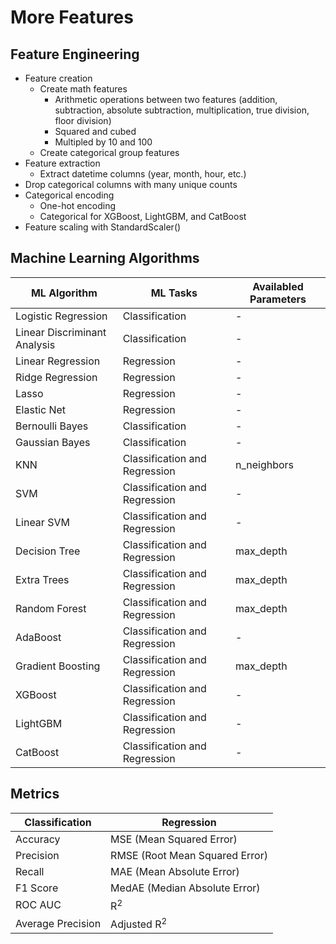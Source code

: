# More Features

## Feature Engineering

- Feature creation
  - Create math features
    - Arithmetic operations between two features (addition, subtraction, absolute subtraction, multiplication, true division, floor division)
    - Squared and cubed
    - Multipled by 10 and 100
  - Create categorical group features
- Feature extraction
  - Extract datetime columns (year, month, hour, etc.)
- Drop categorical columns with many unique counts
- Categorical encoding
  - One-hot encoding
  - Categorical for XGBoost, LightGBM, and CatBoost
- Feature scaling with StandardScaler()

## Machine Learning Algorithms

| ML Algorithm | ML Tasks | Availabled Parameters |
| ------------ | -------- | --------------------- |
| Logistic Regression | Classification | - |
| Linear Discriminant Analysis | Classification | - |
| Linear Regression | Regression | - |
| Ridge Regression | Regression | - |
| Lasso | Regression | - |
| Elastic Net | Regression | - |
| Bernoulli Bayes | Classification | - |
| Gaussian Bayes | Classification | - |
| KNN | Classification and Regression | n_neighbors |
| SVM | Classification and Regression | - |
| Linear SVM | Classification and Regression | - |
| Decision Tree | Classification and Regression | max_depth |
| Extra Trees | Classification and Regression | max_depth |
| Random Forest | Classification and Regression | max_depth |
| AdaBoost | Classification and Regression | - |
| Gradient Boosting | Classification and Regression | max_depth |
| XGBoost | Classification and Regression | - |
| LightGBM | Classification and Regression | - |
| CatBoost | Classification and Regression | - |

## Metrics

| Classification | Regression |
| -------------- | ---------- |
| Accuracy | MSE (Mean Squared Error) |
| Precision | RMSE (Root Mean Squared Error) |
| Recall | MAE (Mean Absolute Error) |
| F1 Score | MedAE (Median Absolute Error) |
| ROC AUC | R<sup>2</sup> |
| Average Precision | Adjusted R<sup>2</sup> |